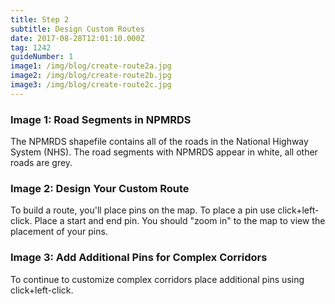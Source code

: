 ```yaml
---
title: Step 2
subtitle: Design Custom Routes
date: 2017-08-28T12:01:10.000Z
tag: 1242
guideNumber: 1
image1: /img/blog/create-route2a.jpg
image2: /img/blog/create-route2b.jpg
image3: /img/blog/create-route2c.jpg
---
```



### Image 1: Road Segments in NPMRDS
The NPMRDS shapefile contains all of the roads in the National Highway System (NHS). The road segments with NPMRDS appear in white, all other roads are grey.

### Image 2: Design Your Custom Route
To build a route, you'll place pins on the map. To place a pin use click+left-click. Place a start and end pin. You should "zoom in" to the map to view the placement of your pins.

### Image 3: Add Additional Pins for Complex Corridors
To continue to customize complex corridors place additional pins using click+left-click.